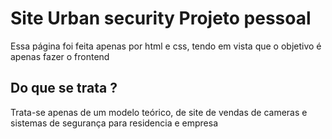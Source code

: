 # Site Urban security Projeto pessoal

Essa página foi feita apenas por html e css, tendo em vista que o objetivo é apenas fazer o frontend

## Do que se trata ?

Trata-se apenas de um modelo teórico, de site de vendas de cameras e sistemas de segurança para residencia e empresa
